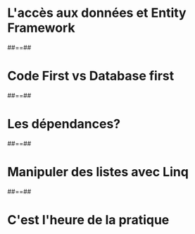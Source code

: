 <!-- .slide: class="transition bg-pink" -->

# L'accès aux données et Entity Framework

##==##

# Code First vs Database first

##==##

# Les dépendances?

##==##

# Manipuler des listes avec Linq

##==##

# C'est l'heure de la pratique
